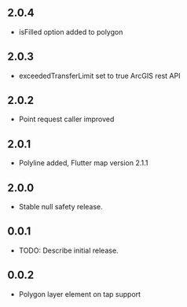 ## 2.0.4

- isFilled option added to polygon

## 2.0.3

- exceededTransferLimit set to true ArcGIS rest API

## 2.0.2

- Point request caller improved

## 2.0.1

- Polyline added, Flutter map version 2.1.1

## 2.0.0

- Stable null safety release.

## 0.0.1

* TODO: Describe initial release.

## 0.0.2

* Polygon layer element on tap support

